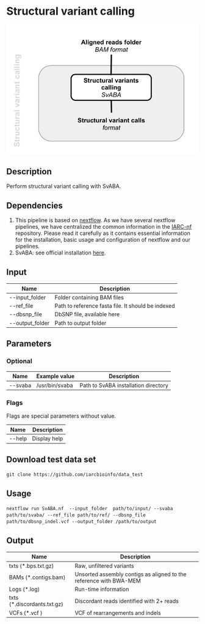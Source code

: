 # Structural variant calling #

![Image SvABA](https://github.com/ImaneLboukili/WGS_analysis/blob/master/SvABA/SvABA.png)

## Description ##

Perform structural variant calling with SvABA.

## Dependencies ## 

1. This pipeline is based on [nextflow](https://www.nextflow.io). As we have several nextflow pipelines, we have centralized the common information in the [IARC-nf](https://github.com/IARCbioinfo/IARC-nf) repository. Please read it carefully as it contains essential information for the installation, basic usage and configuration of nextflow and our pipelines.
2. SvABA: see official installation [here](https://github.com/walaj/svaba). 
## Input ## 

**Name**        | **Description**
--------------- | ---------------
--input_folder  |  Folder containing BAM files
--ref_file      |  Path to reference fasta file. It should be indexed
--dbsnp_file    |  DbSNP file, available here
--output_folder |  Path to output folder

## Parameters ## 

### Optional ###
**Name**          | **Example value** | **Description**
------------------| ------------------| ------------------
--svaba           | /usr/bin/svaba    | Path to SvABA installation directory

### Flags ###

Flags are special parameters without value.

**Name**      | **Description**
------------- | -------------
--help        | Display help

## Download test data set ##

`git clone https://github.com/iarcbioinfo/data_test`

## Usage ##

`nextflow run SvABA.nf  --input_folder  path/to/input/ --svaba path/to/svaba/ --ref_file path/to/ref/ --dbsnp_file path/to/dbsnp_indel.vcf --output_folder /path/to/output` 

## Output ##

**Name**                    | **Description**
--------------------------  | --------------------------
txts (*.bps.txt.gz)         |  Raw, unfiltered variants
BAMs (*.contigs.bam)        |  Unsorted assembly contigs as aligned to the reference with BWA-MEM
Logs (*.log)                |  Run-time information
txts (*.discordants.txt.gz) |  Discordant reads identified with 2+ reads
VCFs (*.vcf )               |  VCF of rearrangements and indels

